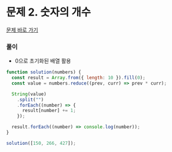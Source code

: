 # 문제 2. 숫자의 개수

[문제 바로 가기](https://www.acmicpc.net/problem/2577)

### 풀이

- 0으로 초기화된 배열 활용

```javascript
function solution(numbers) {
  const result = Array.from({ length: 10 }).fill(0);
  const value = numbers.reduce((prev, curr) => prev * curr);

  String(value)
    .split("")
    .forEach((number) => {
      result[number] += 1;
    });

  result.forEach((number) => console.log(number));
}

solution([150, 266, 427]);
```

